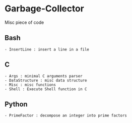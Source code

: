 # Garbage-Collector
Misc piece of code

## Bash
    - InsertLine : insert a line in a file 

## C 
    - Args : minimal C arguments parser
    - DataStructure : misc data structure 
    - Misc : misc functions
    - Shell : Execute Shell function in C

## Python
    - PrimeFactor : decompose an integer into prime factors 

